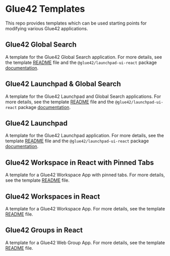 # Glue42 Templates

This repo provides templates which can be used starting points for modifying various Glue42 applications.

## Glue42 Global Search

A template for the Glue42 Global Search application. For more details, see the template [README](./global-search/README.md) file and the `@glue42/launchpad-ui-react` package [documentation](https://www.npmjs.com/package/@glue42/launchpad-ui-react).

## Glue42 Launchpad & Global Search

A template for the Glue42 Launchpad and Global Search applications. For more details, see the template [README](./launchpad-global-search/README.md) file and the `@glue42/launchpad-ui-react` package [documentation](https://www.npmjs.com/package/@glue42/launchpad-ui-react).

## Glue42 Launchpad

A template for the Glue42 Launchpad application. For more details, see the template [README](./launchpad/README.md) file and the `@glue42/launchpad-ui-react` package [documentation](https://www.npmjs.com/package/@glue42/launchpad-ui-react).

## Glue42 Workspace in React with Pinned Tabs

A template for a Glue42 Workspace App with pinned tabs. For more details, see the template [README](./workspaces-react-pinned-tabs/README.md) file.

## Glue42 Workspaces in React

A template for a Glue42 Workspace App. For more details, see the template [README](./workspaces-react/README.md) file.

## Glue42 Groups in React

A template for a Glue42 Web Group App. For more details, see the template [README](./groups-react/README.md) file.
